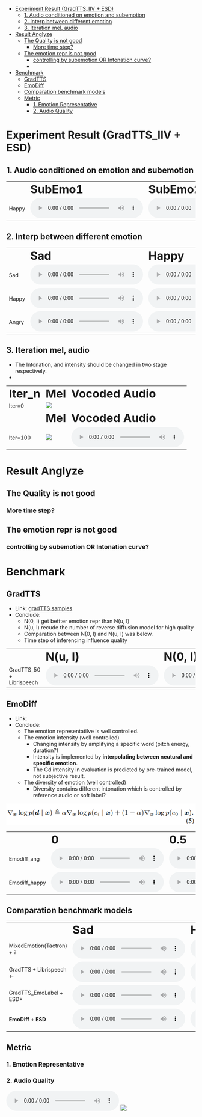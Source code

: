 - [Experiment Result (GradTTS\_IIV + ESD)](#experiment-result-gradtts_iiv--esd)
  - [1. Audio conditioned on emotion and subemotion](#1-audio-conditioned-on-emotion-and-subemotion)
  - [2. Interp between different emotion](#2-interp-between-different-emotion)
  - [3. Iteration mel, audio](#3-iteration-mel-audio)
- [Result Anglyze](#result-anglyze)
  - [The Quality is not good](#the-quality-is-not-good)
    - [More time step?](#more-time-step)
  - [The emotion repr is not good](#the-emotion-repr-is-not-good)
    - [controlling by subemotion OR Intonation curve?](#controlling-by-subemotion-or-intonation-curve)
    - [](#)
- [Benchmark](#benchmark)
  - [GradTTS](#gradtts)
  - [EmoDiff](#emodiff)
  - [Comparation benchmark models](#comparation-benchmark-models)
  - [Metric](#metric)
    - [1. Emotion Representative](#1-emotion-representative)
    - [2. Audio Quality](#2-audio-quality)

# Experiment Result (GradTTS_IIV + ESD)

## 1. Audio conditioned on emotion and subemotion
<table border="0">
 <tr>
    <td><b style="font-size:30px"></b></td>
    <td><b style="font-size:30px">SubEmo1</b></td>
    <td><b style="font-size:30px">SubEmo2</b></td>    
    <td><b style="font-size:30px">Interp12</b></td>
 </tr>
 <tr>
    <td>Happy</td>
    <td>
      <audio controls="controls">
      <source type="audio/mp3" src="out/sample_0_emo1.wav"></source>
      </audio>
    </td>
    <td>  
      <audio controls="controls">
      <source type="audio/mp3" src="out/sample_0_emo1.wav"></source>
      </audio>
    </td>
    <td>  
      <audio controls="controls">
      <source type="audio/mp3" src="out/sample_0_emo1.wav"></source>
      </audio>
    </td>
 </tr>
</table>


## 2. Interp between different emotion
<table border="0">
 <tr>
    <td><b style="font-size:30px"></b></td>
    <td><b style="font-size:30px">Sad</b></td>
    <td><b style="font-size:30px">Happy</b></td>    
    <td><b style="font-size:30px">Angry</b></td>
 </tr>
 <tr>
    <td>Sad</td>
    <td>
      <audio controls="controls">
      <source type="audio/mp3" src="out/sample_0_emo1.wav"></source>
      </audio>
    </td>
    <td>  
      <audio controls="controls">
      <source type="audio/mp3" src="out/sample_0_emo1.wav"></source>
      </audio>
    </td>
    <td>  
      <audio controls="controls">
      <source type="audio/mp3" src="out/sample_0_emo1.wav"></source>
      </audio>
    </td>
 </tr>
  <tr>
    <td>Happy</td>
    <td>
      <audio controls="controls">
      <source type="audio/mp3" src="out/sample_0_emo1.wav"></source>
      </audio>
    </td>
    <td>  
      <audio controls="controls">
      <source type="audio/mp3" src="out/sample_0_emo1.wav"></source>
      </audio>
    </td>
    <td>  
      <audio controls="controls">
      <source type="audio/mp3" src="out/sample_0_emo1.wav"></source>
      </audio>
    </td>
 </tr>
  <tr>
    <td>Angry</td>
    <td>
      <audio controls="controls">
      <source type="audio/mp3" src="out/sample_0_emo1.wav"></source>
      </audio>
    </td>
    <td>  
      <audio controls="controls">
      <source type="audio/mp3" src="out/sample_0_emo1.wav"></source>
      </audio>
    </td>
    <td>  
      <audio controls="controls">
      <source type="audio/mp3" src="out/sample_0_emo1.wav"></source>
      </audio>
    </td>
 </tr>
</table>


## 3. Iteration mel, audio

- The Intonation, and intensity should be changed in two stage respectively.
- 

<table border="0">
 <tr>
    <td><b style="font-size:30px">Iter_n</b></td>
    <td><b style="font-size:30px">Mel</b></td>
    <td><b style="font-size:30px">Vocoded Audio</b></td>    
 </tr>
 <tr>
    <td>Iter=0</td>
    <td>
    <img height="100px" class="center-block" src="/home/rosen/Project/Speech-Backbones/Grad-TTS/logs/new_exp/alignment_0.png">
    </td>
    <td>  
      <audDiversityio controls="controls">
      <source type="audio/mp3" src="out/sample_0_emo1.wav"></source>
      </audio>
    </td>
 </tr>
 <tr>
    <td><b style="font-size:30px"></b></td>
    <td><b style="font-size:30px">Mel</b></td>
    <td><b style="font-size:30px">Vocoded Audio</b></td>    
 </tr>
 <tr>
    <td>Iter=100</td>
    <td>
    <img height="100px" class="center-block" src="/home/rosen/Project/Speech-Backbones/Grad-TTS/logs/new_exp/alignment_0.png">
    </td>
    <td>  
      <audio controls="controls">
      <source type="audio/mp3" src="out/sample_0_emo1.wav"></source>
      </audio>
    </td>
 </tr> 
</table>


# Result Anglyze
## The Quality is not good
### More time step?

## The emotion repr is not good
### controlling by subemotion OR Intonation curve? 
### 

# Benchmark

## GradTTS
- Link: [gradTTS samples](https://grad-tts.github.io/)
- Conclude: 
  - N(0, I) get bettter emotion repr than N(u, I)
  - N(u, I) recude the number of reverse diffusion model for high quality
  - Comparation between N(0, I) and N(u, I) was below.
  - Time step of inferencing influence quality
<table border="0">
 <tr>
    <td><b style="font-size:30px"></b></td>
    <td><b style="font-size:30px">N(u, I)</b></td>
    <td><b style="font-size:30px">N(0, I)</b></td>
 </tr>
 <tr>
    <td>GradTTS_50 + Librispeech</td>
    <td>
      <audio controls="controls">
      <source type="audio/mp3" src="out/bechmark_speech/gradtts/grad_tts_m_10_1.wav"></source>
      </audio>
    </td>
    <td>  
      <audio controls="controls">
      <source type="audio/mp3" src="out/bechmark_speech/gradtts/grad_tts_0_10_1.wav"></source>
      </audio>
    </td>
</tr>
</table>

## EmoDiff
- Link: []()
- Conclude: 
  - The emotion representatilve is well controlled.
  - The emotion intensity (well controlled)
    - Changing intensity by amplifying a specific word (pitch energy, duration?)
    - Intensity is implemented by **interpolating between neutural and specific emotion**.
    - The Gd intensity in evaluation is predicted by pre-trained model, not subjective result.
  - The diversity of emotion (well controlled)
    - Diversity contains different intonation which is controlled by reference audio or soft label?

![](../result_analysze_img/interpolation_style.png)

<table border="0">
 <tr>
    <td><b style="font-size:30px"></b></td>
    <td><b style="font-size:30px">0</b></td>
    <td><b style="font-size:30px">0.5</b></td>
    <td><b style="font-size:30px">1</b></td>
 <tr>
    <td>Emodiff_ang</td>
    <td>
      <audio controls="controls">
      <source type="audio/mp3" src="out/bechmark_speech/gradtts_emodiff/[spk_4]-[emo_2]0011-Angry_000396.wav"></source>
      </audio>
    </td>
    <td>  
      <audio controls="controls">
      <source type="audio/mp3" src="out/bechmark_speech/gradtts_emodiff/[spk_4]-[emo_2(0.6)_0(0.4)]0011-Angry_000396.wav"></source>
      </audio>
    </td>
    <td>  
      <audio controls="controls">
      <source type="audio/mp3" src="out/bechmark_speech/gradtts_emodiff/[spk_4]-[emo_0]0011-Angry_000396.wav"></source>
      </audio>
    </td>
</tr>
 <tr>
     <td>Emodiff_happy</td>
    <td>
      <audio controls="controls">
      <source type="audio/mp3" src="out/bechmark_speech/gradtts_emodiff/[spk_4]-[emo_2]0011-Angry_000369.wav"></source>
      </audio>
    </td>
    <td>  
      <audio controls="controls">
      <source type="audio/mp3" src="out/bechmark_speech/gradtts_emodiff/[spk_4]-[emo_2(0.6)_1(0.4)]0011-Angry_000369.wav"></source>
      </audio>
    </td>
    <td>  
      <audio controls="controls">
      <source type="audio/mp3" src="out/bechmark_speech/gradtts_emodiff/[spk_4]-[emo_1]0011-Angry_000369.wav"></source>
      </audio>
    </td>
</tr>

</table>

## Comparation benchmark models
<table border="0">
 <tr>
    <td><b style="font-size:30px"></b></td>
    <td><b style="font-size:30px">Sad</b></td>
    <td><b style="font-size:30px">Happy</b></td>    
    <td><b style="font-size:30px">Angry</b></td>
 </tr>
 <tr>
    <td>MixedEmotion(Tactron) + ?</td>
    <td>
      <audio controls="controls">
      <source type="audio/mp3" src="out/bechmark_speech/mixedEmotion_tacotron/Mel_72_ref_Sad_TTS.wav"></source>
      </audio>
    </td>
    <td>  
      <audio controls="controls">
      <source type="audio/mp3" src="out/bechmark_speech/mixedEmotion_tacotron/Mel_94_ref_Happy_TTS.wav"></source>
      </audio>
    </td>
    <td>  
      <audio controls="controls">
      <source type="audio/mp3" src="out/bechmark_speech/mixedEmotion_tacotron/Mel_62_ref_Angry_TTS.wav"></source>
      </audio>
    </td>
 </tr>
    <td>GradTTS + Librispeech <- </td>
    <td>
      <audio controls="controls">
      <source type="audio/mp3" src="out/.wav"></source>
      </audio>
    </td>
    <td>  
      <audio controls="controls">
      <source type="audio/mp3" src="out/.wav"></source>
      </audio>
    </td>
    <td>  
      <audio controls="controls">
      <source type="audio/mp3" src="out/.wav"></source>
      </audio>
    </td>
 </tr>
  <tr>
    <td>GradTTS_EmoLabel + ESD*</td>
    <td>
      <audio controls="controls">
      <source type="audio/mp3" src="out/bechmark_speech/gradtts_emoLabel/0015-Sad_001072.wav"></source>
      </audio>
    </td>
    <td>  
      <audio controls="controls">
      <source type="audio/mp3" src="out/bechmark_speech/gradtts_emoLabel/0015-Happy_000794.wav"></source>
      </audio>
    </td>
    <td>  
      <audio controls="controls">
      <source type="audio/mp3" src="out/bechmark_speech/gradtts_emoLabel/0015-Angry_000362.wav"></source>
      </audio>
    </td>
 </tr>
  <tr>
    <td><span style="font-weight:bold">EmoDiff + ESD</span></td>
    <td>
      <audio controls="controls">
      <source type="audio/mp3" src="out/bechmark_speech/gradtts_emodiff/0015-Sad_001072.wav"></source>
      </audio>
    </td>
    <td>  
      <audio controls="controls">
      <source type="audio/mp3" src="out/bechmark_speech/gradtts_emodiff/0015-Happy_000794.wav"></source>
      </audio>
    </td>
    <td>  
      <audio controls="controls">
      <source type="audio/mp3" src="out/bechmark_speech/gradtts_emodiff/0015-Angry_000362.wav"></source>
      </audio>
    </td>
 </tr>
</table>





## Metric
### 1. Emotion Representative
### 2. Audio Quality



<audio controls="controls">
  <source type="audio/mp3" src="out/sample_0_emo1.wav"></source>
</audio>

<img height="100px" class="center-block" src="/home/rosen/Project/Speech-Backbones/Grad-TTS/logs/new_exp/alignment_0.png">


